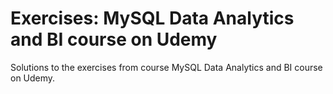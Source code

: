 # Exercises: MySQL Data Analytics and BI course on Udemy
Solutions to the exercises from course MySQL Data Analytics and BI course on Udemy. 

